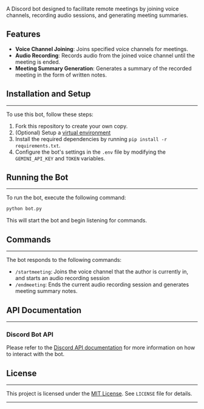 A Discord bot designed to facilitate remote meetings by joining voice channels, recording audio 
sessions, and generating meeting summaries.

## Features

* **Voice Channel Joining**: Joins specified voice channels for meetings.
* **Audio Recording**: Records audio from the joined voice channel until the meeting is ended.
* **Meeting Summary Generation**: Generates a summary of the recorded meeting in the form of written notes.

## Installation and Setup
------------------------

To use this bot, follow these steps:

1. Fork this repository to create your own copy.
2. (Optional) Setup a [virtual environment](https://www.freecodecamp.org/news/how-to-setup-virtual-environments-in-python/)
3. Install the required dependencies by running `pip install -r requirements.txt`.
4. Configure the bot's settings in the `.env` file by modifying the `GEMINI_API_KEY` and `TOKEN` variables.

## Running the Bot
------------------

To run the bot, execute the following command:
```bash
python bot.py
```
This will start the bot and begin listening for commands.

## Commands
---------

The bot responds to the following commands:

* `/startmeeting`: Joins the voice channel that the author is currently in, and starts an audio recording session
* `/endmeeting`: Ends the current audio recording session and generates meeting summary notes.

## API Documentation
--------------------

### Discord Bot API

Please refer to the [Discord API documentation](https://discord.com/developers/docs/resources/channel) for more 
information on how to interact with the bot.

## License
-------

This project is licensed under the [MIT License](https://opensource.org/licenses/MIT). See `LICENSE` file for 
details.

---